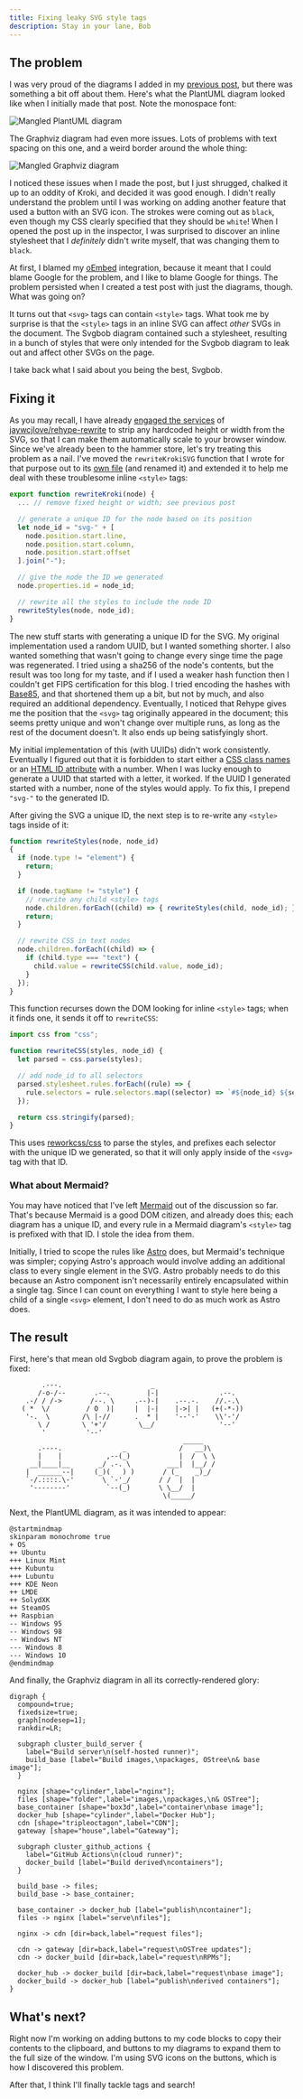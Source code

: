 ```yaml
---
title: Fixing leaky SVG style tags
description: Stay in your lane, Bob
---
```


## The problem

I was very proud of the diagrams I added in my [previous post](/blog/remark-all-the-things/), but there was something a bit off about them.
Here's what the PlantUML diagram looked like when I initially made that post.
Note the monospace font:

<img id="mangled-plantuml" alt="Mangled PlantUML diagram" title="Mangled PlantUML diagram" />

The Graphviz diagram had even more issues.
Lots of problems with text spacing on this one, and a weird border around the whole thing:

<img id="mangled-graphviz" alt="Mangled Graphviz diagram" title="Mangled Graphviz diagram" />

I noticed these issues when I made the post, but I just shrugged, chalked it up to an oddity of Kroki, and decided it was good enough.
I didn't really understand the problem until I was working on adding another feature that used a button with an SVG icon.
The strokes were coming out as `black`, even though my CSS clearly specified that they should be `white`!
When I opened the post up in the inspector, I was surprised to discover an inline stylesheet that I *definitely* didn't write myself, that was changing them to `black`.

At first, I blamed my [oEmbed](/blog/remark-all-the-things/#oembed) integration, because it meant that I could blame Google for the problem, and I like to blame Google for things.
The problem persisted when I created a test post with just the diagrams, though.
What was going on?

It turns out that `<svg>` tags can contain `<style>` tags.
What took me by surprise is that the `<style>` tags in an inline SVG can affect _other_ SVGs in the document.
The Svgbob diagram contained such a stylesheet, resulting in a bunch of styles that were only intended for the Svgbob diagram to leak out and affect other SVGs on the page.

I take back what I said about you being the best, Svgbob.

## Fixing it

As you may recall, I have already [engaged the services](/blog/remark-all-the-things/#diagrams) of [jaywcjlove/rehype-rewrite](https://github.com/jaywcjlove/rehype-rewrite) to strip any hardcoded height or width from the SVG, so that I can make them automatically scale to your browser window.
Since we've already been to the hammer store, let's try treating this problem as a nail.
I've moved the `rewriteKrokiSVG` function that I wrote for that purpose out to its [own file](https://github.com/jordemort/jordemort.github.io/blob/main/src/utils/rewriteKroki.mjs) (and renamed it) and extended it to help me deal with these troublesome inline `<style>` tags:

```javascript
export function rewriteKroki(node) {
  ... // remove fixed height or width; see previous post

  // generate a unique ID for the node based on its position
  let node_id = "svg-" + [
    node.position.start.line,
    node.position.start.column,
    node.position.start.offset
  ].join("-");

  // give the node the ID we generated
  node.properties.id = node_id;

  // rewrite all the styles to include the node ID
  rewriteStyles(node, node_id);
}
```

The new stuff starts with generating a unique ID for the SVG.
My original implementation used a random UUID, but I wanted something shorter.
I also wanted something that wasn't going to change every singe time the page was regenerated.
I tried using a sha256 of the node's contents, but the result was too long for my taste, and if I used a weaker hash function then I couldn't get FIPS certification for this blog.
I tried encoding the hashes with [Base85](https://en.wikipedia.org/wiki/Ascii85), and that shortened them up a bit, but not by much, and also required an additional dependency.
Eventually, I noticed that Rehype gives me the position that the `<svg>` tag originally appeared in the document; this seems pretty unique and won't change over multiple runs, as long as the rest of the document doesn't.
It also ends up being satisfyingly short.

My initial implementation of this (with UUIDs) didn't work consistently.
Eventually I figured out that it is forbidden to start either a [CSS class names](https://stackoverflow.com/questions/448981/which-characters-are-valid-in-css-class-names-selectors) or an [HTML ID attribute](https://stackoverflow.com/questions/70579/what-are-valid-values-for-the-id-attribute-in-html) with a number.
When I was lucky enough to generate a UUID that started with a letter, it worked.
If the UUID I generated started with a number, none of the styles would apply.
To fix this, I prepend `"svg-"` to the generated ID.

After giving the SVG a unique ID, the next step is to re-write any `<style>` tags inside of it:

```javascript
function rewriteStyles(node, node_id)
{
  if (node.type != "element") {
    return;
  }

  if (node.tagName != "style") {
    // rewrite any child <style> tags
    node.children.forEach((child) => { rewriteStyles(child, node_id); });
    return;
  }

  // rewrite CSS in text nodes
  node.children.forEach((child) => {
    if (child.type === "text") {
      child.value = rewriteCSS(child.value, node_id);
    }
  });
}
```

This function recurses down the DOM looking for inline `<style>` tags; when it finds one, it sends it off to `rewriteCSS`:

```javascript
import css from "css";

function rewriteCSS(styles, node_id) {
  let parsed = css.parse(styles);

  // add node_id to all selectors
  parsed.stylesheet.rules.forEach((rule) => {
    rule.selectors = rule.selectors.map((selector) => `#${node_id} ${selector}`);
  });

  return css.stringify(parsed);
}
```

This uses [reworkcss/css](https://github.com/reworkcss/css) to parse the styles, and prefixes each selector with the unique ID we generated, so that it will only apply inside of the `<svg>` tag with that ID.

### What about Mermaid?

You may have noticed that I've left [Mermaid](https://mermaid-js.github.io/mermaid/) out of the discussion so far.
That's because Mermaid is a good DOM citizen, and already does this; each diagram has a unique ID, and every rule in a Mermaid diagram's `<style>` tag is prefixed with that ID.
I stole the idea from them.

Initially, I tried to scope the rules like [Astro](https://docs.astro.build/en/guides/styling/#scoped-styles) does, but Mermaid's technique was simpler; copying Astro's approach would involve adding an additional class to every single element in the SVG.
Astro probably needs to do this because an Astro component isn't necessarily entirely encapsulated within a single tag.
Since I can count on everything I want to style here being a child of a single `<svg>` element, I don't need to do as much work as Astro does.

## The result

First, here's that mean old Svgbob diagram again, to prove the problem is fixed:

```svgbob
        .---.                      _
       /-o-/--       .--.         |-|               .--.
    .-/ / /->       /--. \     .--)-|    .--.-.    //.-.\
   ( *  \/         / O  )|     |  |-|    |->| |   (+(-*-))
    '-.  \        /\ |-//      .  * |    '--'-'    \\'-'/
       \ /        \ '+'/        \__/                '--'
        '          '--'
                                           _____
       .----.               _             /   __)\
       |    |           ,--(_)            |  /  \ \
     __|____|__       _/ .-. \         ___|  |__/ /
    |  ______--|     (_)(   ) )       / (_    _)_/
    `-/.::::.\-'       \ `-'_/       / /  |  |
     '--------'         `--(_)       \ \__/  |
                                      \(_____/

```

Next, the PlantUML diagram, as it was intended to appear:

```plantuml
@startmindmap
skinparam monochrome true
+ OS
++ Ubuntu
+++ Linux Mint
+++ Kubuntu
+++ Lubuntu
+++ KDE Neon
++ LMDE
++ SolydXK
++ SteamOS
++ Raspbian
-- Windows 95
-- Windows 98
-- Windows NT
--- Windows 8
--- Windows 10
@endmindmap
```

And finally, the Graphviz diagram in all its correctly-rendered glory:

```graphviz
digraph {
  compound=true;
  fixedsize=true;
  graph[nodesep=1];
  rankdir=LR;

  subgraph cluster_build_server {
    label="Build server\n(self-hosted runner)";
    build_base [label="Build images,\npackages, OStree\n& base image"];
  }

  nginx [shape="cylinder",label="nginx"];
  files [shape="folder",label="images,\npackages,\n& OSTree"];
  base_container [shape="box3d",label="container\nbase image"];
  docker_hub [shape="cylinder",label="Docker Hub"];
  cdn [shape="tripleoctagon",label="CDN"];
  gateway [shape="house",label="Gateway"];

  subgraph cluster_github_actions {
    label="GitHub Actions\n(cloud runner)";
    docker_build [label="Build derived\ncontainers"];
  }

  build_base -> files;
  build_base -> base_container;

  base_container -> docker_hub [label="publish\ncontainer"];
  files -> nginx [label="serve\nfiles"];

  nginx -> cdn [dir=back,label="request files"];

  cdn -> gateway [dir=back,label="request\nOSTree updates"];
  cdn -> docker_build [dir=back,label="request\nRPMs"];

  docker_hub -> docker_build [dir=back,label="request\nbase image"];
  docker_build -> docker_hub [label="publish\nderived containers"];
}
```

## What's next?

Right now I'm working on adding buttons to my code blocks to copy their contents to the clipboard, and buttons to my diagrams to expand them to the full size of the window.
I'm using SVG icons on the buttons, which is how I discovered this problem.

After that, I think I'll finally tackle tags and search!

<style>#mangled-plantuml { content:url("/images/mangled-plantuml.light.png") } #mangled-graphviz { content:url("/images/mangled-graphviz.light.png") } @media (prefers-color-scheme: dark) { #mangled-plantuml { content:url("/images/mangled-plantuml.dark.png") } #mangled-graphviz { content:url("/images/mangled-graphviz.dark.png") }}</style>
